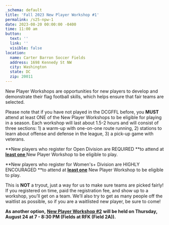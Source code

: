```yaml
---
_schema: default
title: 'Fall 2023 New Player Workshop #1'
permalink: /s25-npw-1
date: 2023-08-20 00:00:00 -0400
time: 11:00 am
button:
  text: ''
  link: ''
  visible: false
location:
  name: Carter Barron Soccer Fields
  address: 1698 Kennedy St NW
  city: Washington
  state: DC
  zip: 20011
---
```

New Player Workshops are opportunities for new players to develop and demonstrate their flag football skills, which helps ensure that fair teams are selected.

Please note that if you have not played in the DCGFFL before, you **MUST** attend at least ONE of the New Player Workshops to be eligible for playing in a season. Each workshop will last about 1.5-2 hours and will consist of three sections: 1) a warm-up with one-on-one route running, 2) stations to learn about offense and defense in the league, 3) a pick-up game with veterans.

**New players who register for Open Division are REQUIRED&nbsp;**to attend at <u><strong>least one </strong></u>New Player Workshop to be eligible to play. &nbsp;&nbsp;

**New players who register for Women's+ Division are HIGHLY ENCOURAGED&nbsp;**to attend at <u><strong>least one</strong></u> New Player Workshop to be eligible to play. &nbsp;

This is **NOT** a tryout, just a way for us to make sure teams are picked fairly! If you registered on time, paid the registration fee, and show up to a workshop, you’ll get on a team. We’ll also try to get as many people off the waitlist as possible, so if you are a waitlisted new player, be sure to come!

**As another option,** [**New Player Workshop \#2**](/s25-npw-2)&nbsp;**will be held on Thursday, August 24 at 7 - 8:30 PM (Fields at RFK (Field 2A)).**